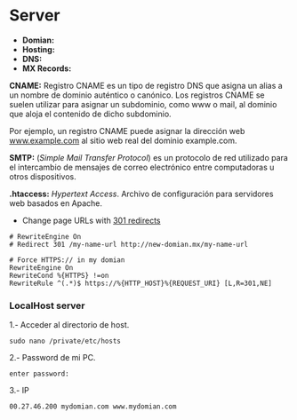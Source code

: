 # Server
- **Domian:**
- **Hosting:**
- **DNS:**
- **MX Records:**

**CNAME:**
Registro CNAME es un tipo de registro DNS que asigna un alias a un nombre de dominio auténtico o canónico. Los registros CNAME se suelen utilizar para asignar un subdominio, como www o mail, al dominio que aloja el contenido de dicho subdominio.

Por ejemplo, un registro CNAME puede asignar la dirección web www.example.com al sitio web real del dominio example.com.

**SMTP:**
(_Simple Mail Transfer Protocol_) es un protocolo de red utilizado para el intercambio de mensajes de correo electrónico entre computadoras u otros dispositivos.

**.htaccess:** _Hypertext Access_. Archivo de configuración para servidores web basados en Apache.

- Change page URLs with [301 redirects](https://support.google.com/webmasters/answer/93633?hl=en)

```
# RewriteEngine On
# Redirect 301 /my-name-url http://new-domian.mx/my-name-url
```

```
# Force HTTPS:// in my domian
RewriteEngine On
RewriteCond %{HTTPS} !=on
RewriteRule ^(.*)$ https://%{HTTP_HOST}%{REQUEST_URI} [L,R=301,NE]
```

### LocalHost server
1.- Acceder al directorio de host.
```
sudo nano /private/etc/hosts
```

2.- Password de mi PC.
```
enter password:
```

3.- IP
```
00.27.46.200 mydomian.com www.mydomian.com
```
